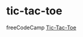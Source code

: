 # tic-tac-toe
freeCodeCamp [Tic-Tac-Toe](https://www.freecodecamp.org/challenges/build-a-tic-tac-toe-game)
